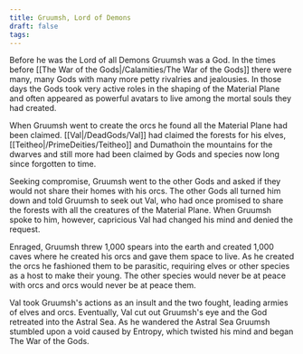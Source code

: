 ```yaml
---
title: Gruumsh, Lord of Demons
draft: false
tags:
---
```

Before he was the Lord of all Demons Gruumsh was a God. In the times before [[The War of the Gods|/Calamities/The War of the Gods]] there were many, many Gods with many more petty rivalries and jealousies. In those days the Gods took very active roles in the shaping of the Material Plane and often appeared as powerful avatars to live among the mortal souls they had created.

When Gruumsh went to create the orcs he found all the Material Plane had been claimed. [[Val|/DeadGods/Val]] had claimed the forests for his elves, [[Teitheo|/PrimeDeities/Teitheo]] and Dumathoin the mountains for the dwarves and still more had been claimed by Gods and species now long since forgotten to time. 

Seeking compromise, Gruumsh went to the other Gods and asked if they would not share their homes with his orcs. The other Gods all turned him down and told Gruumsh to seek out Val, who had once promised to share the forests with all the creatures of the Material Plane. When Gruumsh spoke to him, however, capricious Val had changed his mind and denied the request. 

Enraged, Gruumsh threw 1,000 spears into the earth and created 1,000 caves where he created his orcs and gave them space to live. As he created the orcs he fashioned them to be parasitic, requiring elves or other species as a host to make their young. The other species would never be at peace with orcs and orcs would never be at peace them. 

Val took Gruumsh's actions as an insult and the two fought, leading armies of elves and orcs. Eventually, Val cut out Gruumsh's eye and the God retreated into the Astral Sea. As he wandered the Astral Sea Gruumsh stumbled upon a void caused by Entropy, which twisted his mind and began The War of the Gods. 
